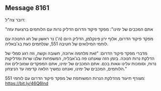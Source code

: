 ## Message 8161

דובר צה"ל:

"אתם המכבים של ימינו": מפקד פיקוד הדרום הדליק נרות עם הלוחמים ברצועת עזה

מפקד פיקוד הדרום, אלוף ירון פינקלמן, הדליק היום (ה') נר ראשון של חג החנוכה עם לוחמי המילואים של חטיבה 551, שנלחמים כעת בג'באליה.

מדברי מפקד פיקוד הדרום: "זאת מלחמה ארוכה, חשובה וקשה, וזה רגע סמלי של הדלקת נרות חנוכה. בזמן הזה שאנחנו פה בג'אבליה, המשפחות שלנו שרות ומדליקות נרות, וסומכות עלינו וגאות בכם. אתם המכבים של ימינו, אתם המפקדים שמובילים את הלוחמים, המכבים של ימינו, ואנחנו נמשיך הלאה קדימה עד הניצחון." 

מצורף תיעוד מהדלקת הנרות המשותפת של מפקד פיקוד הדרום עם לוחמי 551: https://bit.ly/46Q6lnd

